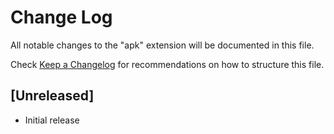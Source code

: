 # Change Log

All notable changes to the "apk" extension will be documented in this file.

Check [Keep a Changelog](http://keepachangelog.com/) for recommendations on how to structure this file.

## [Unreleased]

- Initial release
